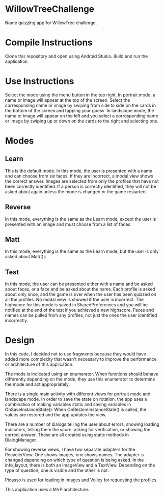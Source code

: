 # WillowTreeChallenge
Name quizzing app for WillowTree challenge.

# Compile Instructions
Clone this repository and open using Android Studio. Build and run the application.

# Use Instructions
Select the mode using the menu button in the top right. In portrait mode, a name or image will appear at the top of the screen.
Select the corresponding name or image by swiping from side to side on the cards in the bottom of the screen and tapping
your guess. In landscape mode, the name or image will appear on the left and you select a corresponding name or image by swiping up or down
on the cards to the right and selecting one.

# Modes

## Learn
This is the default mode.
In this mode, the user is presented with a name and can choose from six faces. If they are incorrect, 
a modal view shows the correct answer. Images are selected from only the profiles that have not been correctly
identified. If a person is correctly identified, they will not be asked about again unless the mode is changed or
the game restarted.

## Reverse
In this mode, everything is the same as the Learn mode, except the user is presented with an image and must
choose from a list of faces.

## Matt
In this mode, everything is the same as the Learn mode, but the user is only asked about Mat(t)s

## Test
In this mode, the user can be presented either with a name and be asked about faces, or a face and be asked about the name. Each profile
is asked about only once, and the game is over when the user has been quizzed on all the profiles. No modal view is showed if the user is
incorrect. The highscore for this mode is saved in SharedPreferences and you will be notified at the end of the test if you achieved a new
highscore. Faces and names can be pulled from any profiles, not just the ones the user identified incorrectly.

# Design

In this code, I decided not to use fragments because they would have added more complexity that wasn't necessary to improve the performance
or architecture of this application.

The mode is indicated using an enumerator. When functions should behave differently depending on the mode, they use this enumerator to
determine the mode and act appropriately.

There is a single main activity with different views for portrait mode and landscape mode. In order to save the state on rotation, the
app uses a combination of making variables static and saving variables in OnSaveInstanceState(). When OnRestoreInstanceState() is called,
the values are restored and the app updates the view.

There are a number of dialogs telling the user about errors, showing loading indicators, telling them the score, asking for verification, or showing the correct answer.
These are all created using static methods in DialogManager.

For showing reverse views, I have two separate adapters for the RecyclerView. One shows images, one shows names. The adapter is changed
depending on which type of question is being asked. In the info_layout, there is both an ImageView and a TextView. Depending on the type
of question, one is visible and the other is not.

Picasso is used for loading in images and Volley for requesting the profiles.

This application uses a MVP architecture.
